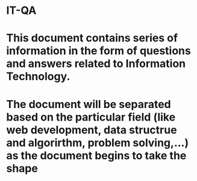  # IT-QA 
 # This document contains series of information in the form of questions and answers related to Information Technology. 
 # The document will be separated based on the particular field (like web development, data structrue and algorirthm, problem solving,...)    as the document begins to take the shape 
